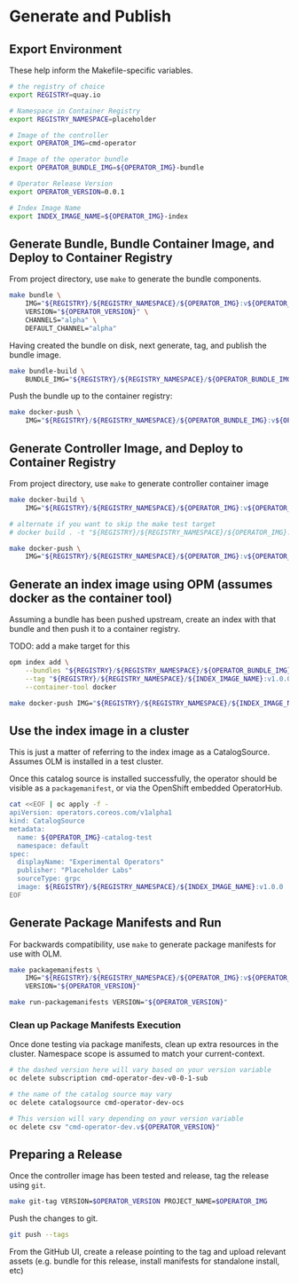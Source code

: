 # Generate and Publish

## Export Environment

These help inform the Makefile-specific variables. 

```bash
# the registry of choice
export REGISTRY=quay.io

# Namespace in Container Registry
export REGISTRY_NAMESPACE=placeholder

# Image of the controller
export OPERATOR_IMG=cmd-operator

# Image of the operator bundle
export OPERATOR_BUNDLE_IMG=${OPERATOR_IMG}-bundle

# Operator Release Version
export OPERATOR_VERSION=0.0.1

# Index Image Name
export INDEX_IMAGE_NAME=${OPERATOR_IMG}-index
```

## Generate Bundle, Bundle Container Image, and Deploy to Container Registry

From project directory, use `make` to generate the bundle components.

```bash
make bundle \
	IMG="${REGISTRY}/${REGISTRY_NAMESPACE}/${OPERATOR_IMG}:v${OPERATOR_VERSION}" \
	VERSION="${OPERATOR_VERSION}" \
	CHANNELS="alpha" \
	DEFAULT_CHANNEL="alpha"
```

Having created the bundle on disk, next generate, tag, and publish the bundle image.

```bash
make bundle-build \
	BUNDLE_IMG="${REGISTRY}/${REGISTRY_NAMESPACE}/${OPERATOR_BUNDLE_IMG}:v${OPERATOR_VERSION}"
```

Push the bundle up to the container registry:

```bash
make docker-push \
	IMG="${REGISTRY}/${REGISTRY_NAMESPACE}/${OPERATOR_BUNDLE_IMG}:v${OPERATOR_VERSION}"
```


## Generate Controller Image, and Deploy to Container Registry

From project directory, use `make` to generate controller container image

```bash
make docker-build \
	IMG="${REGISTRY}/${REGISTRY_NAMESPACE}/${OPERATOR_IMG}:v${OPERATOR_VERSION}"

# alternate if you want to skip the make test target
# docker build . -t "${REGISTRY}/${REGISTRY_NAMESPACE}/${OPERATOR_IMG}:v${OPERATOR_VERSION}"

make docker-push \
	IMG="${REGISTRY}/${REGISTRY_NAMESPACE}/${OPERATOR_IMG}:v${OPERATOR_VERSION}"
```

## Generate an index image using OPM (assumes docker as the container tool)

Assuming a bundle has been pushed upstream, create an index with that bundle and then push it to a container registry.

TODO: add a make target for this

```bash
opm index add \
    --bundles "${REGISTRY}/${REGISTRY_NAMESPACE}/${OPERATOR_BUNDLE_IMG}:v${OPERATOR_VERSION}" \
    --tag "${REGISTRY}/${REGISTRY_NAMESPACE}/${INDEX_IMAGE_NAME}:v1.0.0" \
    --container-tool docker

make docker-push IMG="${REGISTRY}/${REGISTRY_NAMESPACE}/${INDEX_IMAGE_NAME}:v1.0.0"
```

## Use the index image in a cluster

This is just a matter of referring to the index image as a CatalogSource. Assumes OLM is installed in a test cluster.

Once this catalog source is installed successfully, the operator should be visible as a `packagemanifest`, or via the OpenShift embedded OperatorHub.

```bash
cat <<EOF | oc apply -f -
apiVersion: operators.coreos.com/v1alpha1
kind: CatalogSource
metadata:
  name: ${OPERATOR_IMG}-catalog-test
  namespace: default
spec:
  displayName: "Experimental Operators"
  publisher: "Placeholder Labs"
  sourceType: grpc
  image: ${REGISTRY}/${REGISTRY_NAMESPACE}/${INDEX_IMAGE_NAME}:v1.0.0
EOF
```


## Generate Package Manifests and Run

For backwards compatibility, use `make` to generate package manifests for use with OLM.

```bash
make packagemanifests \
	IMG="${REGISTRY}/${REGISTRY_NAMESPACE}/${OPERATOR_IMG}:v${OPERATOR_VERSION}" \
	VERSION="${OPERATOR_VERSION}"

make run-packagemanifests VERSION="${OPERATOR_VERSION}"
```

### Clean up Package Manifests Execution

Once done testing via package manifests, clean up extra resources in the cluster. Namespace scope is assumed to match your current-context.

```bash
# the dashed version here will vary based on your version variable
oc delete subscription cmd-operator-dev-v0-0-1-sub

# the name of the catalog source may vary
oc delete catalogsource cmd-operator-dev-ocs

# This version will vary depending on your version variable
oc delete csv "cmd-operator-dev.v${OPERATOR_VERSION}"
```

## Preparing a Release

Once the controller image has been tested and release, tag the release using `git`.

```bash
make git-tag VERSION=$OPERATOR_VERSION PROJECT_NAME=$OPERATOR_IMG
```

Push the changes to git.

```bash
git push --tags
```

From the GitHub UI, create a release pointing to the tag and upload relevant assets (e.g. bundle for this release, install manifests for standalone install, etc)